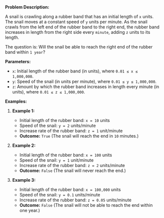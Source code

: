 **Problem Description:**

A snail is crawling along a rubber band that has an initial length of ```x``` units. The snail moves at a constant speed of ```y``` units per minute. As the snail crawls from the left end of the rubber band to the right end, the rubber band increases in length from the right side every ```minute```, adding ```z``` units to its length.

The question is: Will the snail be able to reach the right end of the rubber band within ```1 year```?

**Parameters:**

- ```x```: Initial length of the rubber band (in units), where ```0.01 ≤ x ≤ 1,000,000```.
- ```y```: Speed of the snail (in units per minute), where ```0.01 ≤ y ≤ 1,000,000```.
- ```z```: Amount by which the rubber band increases in length every minute (in units), where ```0.01 ≤ z ≤ 1,000,000```.

**Examples:**

1. **Example 1:**
   - Initial length of the rubber band: ```x = 10``` units
   - Speed of the snail: ```y = 2``` units/minute
   - Increase rate of the rubber band: ```z = 1``` unit/minute
   - **Outcome:** ```True``` (The snail will reach the end in ```10``` minutes.)

2. **Example 2:**
   - Initial length of the rubber band: ```x = 100``` units
   - Speed of the snail: ```y = 1``` unit/minute
   - Increase rate of the rubber band: ```z = 2``` units/minute
   - **Outcome:** ```False``` (The snail will never reach the end.)

3. **Example 3:**
   - Initial length of the rubber band: ```x = 100,000``` units
   - Speed of the snail: ```y = 0.1``` units/minute
   - Increase rate of the rubber band: ```z = 0.05``` units/minute
   - **Outcome:** ```False``` (The snail will not be able to reach the end within one year.)
